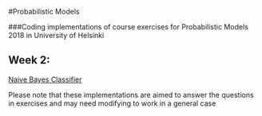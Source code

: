 #Probabilistic Models

###Coding implementations of course exercises for Probabilistic Models 2018 in University of Helsinki

## Week 2:

[Naive Bayes Classifier](../NBC)

Please note that these implementations are aimed to answer the questions in exercises and may need modifying to work in a general case
